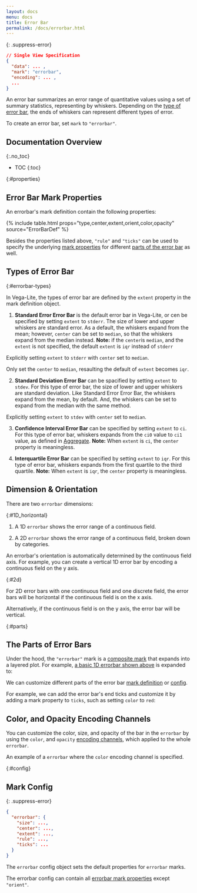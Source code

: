```yaml
---
layout: docs
menu: docs
title: Error Bar
permalink: /docs/errorbar.html
---
```


{: .suppress-error}
```json
// Single View Specification
{
  "data": ... ,
  "mark": "errorbar",
  "encoding": ... ,
  ...
}
```

An error bar summarizes an error range of quantitative values using a set of summary statistics, representing by whiskers. Depending on the [type of error bar](#errorbar-types), the ends of whiskers can represent different types of error.

To create an error bar, set `mark` to `"errorbar"`.

## Documentation Overview
{:.no_toc}

- TOC
{:toc}

{:#properties}
## Error Bar Mark Properties

An errorbar's mark definition contain the following properties:

{% include table.html props="type,center,extent,orient,color,opacity" source="ErrorBarDef" %}

Besides the properties listed above, `"rule"` and `"ticks"` can be used to specify the underlying [mark properties](mark.html#mark-def) for different [parts of the error bar](#parts) as well.

## Types of Error Bar
{:#errorbar-types}

In Vega-Lite, the types of error bar are defined by the `extent` property in the mark definition object.

1) __Standard Error Error Bar__ is the default error bar in Vega-Lite, or cen be specified by setting `extent` to `stderr`. The size of lower and upper whiskers are standard error. As a default, the whiskers expand from the mean; however, `center` can be set to `median`, so that the whiskers expand from the median instead. **Note:** if the `center`is `median`, and the `extent` is not specified, the default `extent` is `iqr` instead of `stderr`

<div class="vl-example" data-name="errorbar_2d_horizontal"></div>

Explicitly setting `extent` to `stderr` with `center` set to `median`.

<div class="vl-example" data-name="errorbar_2d_horizontal_median_stderr"></div>

Only set the `center` to `median`, resaulting the default of `extent` becomes `iqr`.

<div class="vl-example" data-name="errorbar_2d_horizontal_median"></div>

2) __Standard Deviation Error Bar__ can be spacified by setting `extent` to `stdev`. For this type of error bar, the size of lower and upper whiskers are standard deviation. Like Standard Error Error Bar, the whiskers expand from the mean, by default. And, the whiskers can be set to expand from the median with the same method.

<div class="vl-example" data-name="errorbar_2d_horizontal_stdev"></div>

Explicitly setting `extent` to `stdev` with `center` set to `median`.

<div class="vl-example" data-name="errorbar_2d_horizontal_median_stdev"></div>

3) __Confidence Interval Error Bar__ can be specified by setting `extent` to `ci`. For this type of error bar, whiskers expands from the `ci0` value to `ci1` value, as defined in [Aggregate](aggregate.html#ops). **Note:** When `extent` is `ci`, the `center` property is meaningless.

<div class="vl-example" data-name="errorbar_2d_horizontal_ci"></div>

4) __Interquartile Error Bar__ can be specified by setting `extent` to `iqr`. For this type of error bar, whiskers expands from the first quartile to the third quartile. **Note:** When `extent` is `iqr`, the `center` property is meaningless.

<div class="vl-example" data-name="errorbar_2d_horizontal_iqr"></div>

## Dimension & Orientation
There are two `errorbar` dimensions:

{:#1D_horizontal}
1) A 1D `errorbar` shows the error range of a continuous field.
<div class="vl-example" data-name="errorbar_1d_horizontal"></div>

2) A 2D `errorbar` shows the error range of a continuous field, broken down by categories.
<div class="vl-example" data-name="errorbar_2d_horizontal"></div>

An errorbar's orientation is automatically determined by the continuous field axis.
For example, you can create a vertical 1D error bar by encoding a continuous field on the y axis.

<div class="vl-example" data-name="errorbar_1d_vertical"></div>

{:#2d}

For 2D error bars with one continuous field and one discrete field,
the error bars will be horizontal if the continuous field is on the x axis.

<div class="vl-example" data-name="errorbar_2d_horizontal"></div>

Alternatively, if the continuous field is on the y axis, the error bar will be vertical.

<div class="vl-example" data-name="errorbar_2d_vertical"></div>

{:#parts}
## The Parts of Error Bars

Under the hood, the `"errorbar"` mark is a [composite mark](mark.html#composite-marks) that expands into a layered plot.  For example, [a basic 1D errorbar shown above](#1D_horizontal) is expanded to:

<div class="vl-example" data-name="normalized/errorbar_1d_horizontal_normalized"></div>

We can customize different parts of the error bar [mark definition](#properties) or [config](#config).

For example, we can add the error bar's end ticks and customize it by adding a mark property to `ticks`, such as setting `color` to `red`:

<div class="vl-example" data-name="errorbar_2d_horizontal_custom_ticks"></div>

## Color, and Opacity Encoding Channels

You can customize the color, size, and opacity of the bar in the `errorbar` by using the `color`, and `opacity` [encoding channels](encoding.html#channels), which applied to the whole `errorbar`.

An example of a `errorbar` where the `color` encoding channel is specified.

<div class="vl-example" data-name="errorbar_2d_horizontal_custom_mark"></div>


{:#config}
## Mark Config
{: .suppress-error}
```json
{
  "errorbar": {
    "size": ...,
    "center": ...,
    "extent": ...,
    "rule": ...,
    "ticks": ...
  }
}
```

The `errorbar` config object sets the default properties for `errorbar` marks.

The errorbar config can contain all [errorbar mark properties](#properties) except `"orient"`.

